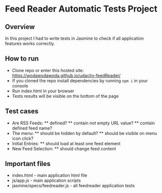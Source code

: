 # Feed Reader Automatic Tests Project
## Overview

In this project I had to write tests in Jasmine to check if all application features works correctly.

## How to run
 
* Clone repo or enter this hosted site: https://wodawodawoda.github.io/udacity-feedReader/
* If you cloned the repo install dependencies by running ```npm i``` in your console
* Run index.html in your browser
* Tests results will be visible on the bottom of the page

## Test cases
* Are RSS Feeds:
** defined?
** contain not empty URL value?
** contain defined feed name?
* The menu:
** should be hidden by default?
** should be visible on menu icon click?
* Initial Entries:
** should load at least one feed element
* New Feed Selection:
** should change feed content

## Important files
 * index.html - main application html file
 * js/app.js - main application scripts
 * jasmine/specs/feedreader.js - all feedreader application tests
